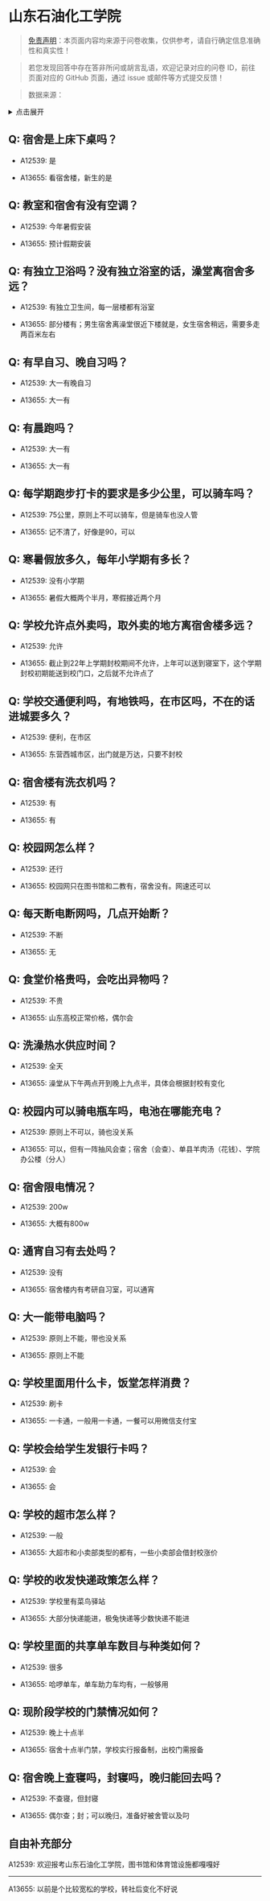 # 山东石油化工学院

> [免责声明](https://colleges.chat/#_3)：本页面内容均来源于问卷收集，仅供参考，请自行确定信息准确性和真实性！

> 若您发现回答中存在答非所问或胡言乱语，欢迎记录对应的问卷 ID，前往页面对应的 GitHub 页面，通过 issue 或邮件等方式提交反馈！

> 数据来源：

<details><summary>点击展开</summary>
<ul>
<li>A12539: 匿名 (2022 年 06 月)</li>
<li>A13655: 匿名 (2022 年 06 月)</li>
</ul>
</details>

## Q: 宿舍是上床下桌吗？

- A12539: 是

- A13655: 看宿舍楼，新生的是

## Q: 教室和宿舍有没有空调？

- A12539: 今年暑假安装

- A13655: 预计假期安装

## Q: 有独立卫浴吗？没有独立浴室的话，澡堂离宿舍多远？

- A12539: 有独立卫生间，每一层楼都有浴室

- A13655: 部分楼有；男生宿舍离澡堂很近下楼就是，女生宿舍稍远，需要多走两百米左右

## Q: 有早自习、晚自习吗？

- A12539: 大一有晚自习

- A13655: 大一有

## Q: 有晨跑吗？

- A12539: 大一有

- A13655: 大一有

## Q: 每学期跑步打卡的要求是多少公里，可以骑车吗？

- A12539: 75公里，原则上不可以骑车，但是骑车也没人管

- A13655: 记不清了，好像是90，可以

## Q: 寒暑假放多久，每年小学期有多长？

- A12539: 没有小学期

- A13655: 暑假大概两个半月，寒假接近两个月

## Q: 学校允许点外卖吗，取外卖的地方离宿舍楼多远？

- A12539: 允许

- A13655: 截止到22年上学期封校期间不允许，上年可以送到寝室下，这个学期封校初期能送到校门口，之后就不允许点了

## Q: 学校交通便利吗，有地铁吗，在市区吗，不在的话进城要多久？

- A12539: 便利，在市区

- A13655: 东营西城市区，出门就是万达，只要不封校

## Q: 宿舍楼有洗衣机吗？

- A12539: 有

- A13655: 有

## Q: 校园网怎么样？

- A12539: 还行

- A13655: 校园网只在图书馆和二教有，宿舍没有。网速还可以

## Q: 每天断电断网吗，几点开始断？

- A12539: 不断

- A13655: 无

## Q: 食堂价格贵吗，会吃出异物吗？

- A12539: 不贵

- A13655: 山东高校正常价格，偶尔会

## Q: 洗澡热水供应时间？

- A12539: 全天

- A13655: 澡堂从下午两点开到晚上九点半，具体会根据封校有变化

## Q: 校园内可以骑电瓶车吗，电池在哪能充电？

- A12539: 原则上不可以，骑也没关系

- A13655: 可以，但有一阵抽风会查；宿舍（会查）、单县羊肉汤（花钱）、学院办公楼（分人）

## Q: 宿舍限电情况？

- A12539: 200w

- A13655: 大概有800w

## Q: 通宵自习有去处吗？

- A12539: 没有

- A13655: 宿舍楼内有考研自习室，可以通宵

## Q: 大一能带电脑吗？

- A12539: 原则上不能，带也没关系

- A13655: 原则上不能

## Q: 学校里面用什么卡，饭堂怎样消费？

- A12539: 刷卡

- A13655: 一卡通，一般用一卡通，一餐可以用微信支付宝

## Q: 学校会给学生发银行卡吗？

- A12539: 会

- A13655: 会

## Q: 学校的超市怎么样？

- A12539: 一般

- A13655: 大超市和小卖部类型的都有，一些小卖部会借封校涨价

## Q: 学校的收发快递政策怎么样？

- A12539: 学校里有菜鸟驿站

- A13655: 大部分快递能进，极兔快递等少数快递不能进

## Q: 学校里面的共享单车数目与种类如何？

- A12539: 很多

- A13655: 哈啰单车，单车助力车均有，一般够用

## Q: 现阶段学校的门禁情况如何？

- A12539: 晚上十点半

- A13655: 宿舍十点半门禁，学校实行报备制，出校门需报备

## Q: 宿舍晚上查寝吗，封寝吗，晚归能回去吗？

- A12539: 不查寝，但封寝

- A13655: 偶尔查；封；可以晚归，准备好被舍管以及叼

## 自由补充部分

A12539: 欢迎报考山东石油化工学院，图书馆和体育馆设施都嘎嘎好

***

A13655: 以前是个比较宽松的学校，转社后变化不好说